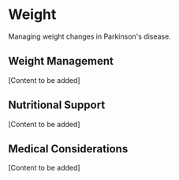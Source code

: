# Weight

Managing weight changes in Parkinson's disease.

## Weight Management

[Content to be added]

## Nutritional Support

[Content to be added]

## Medical Considerations

[Content to be added]
